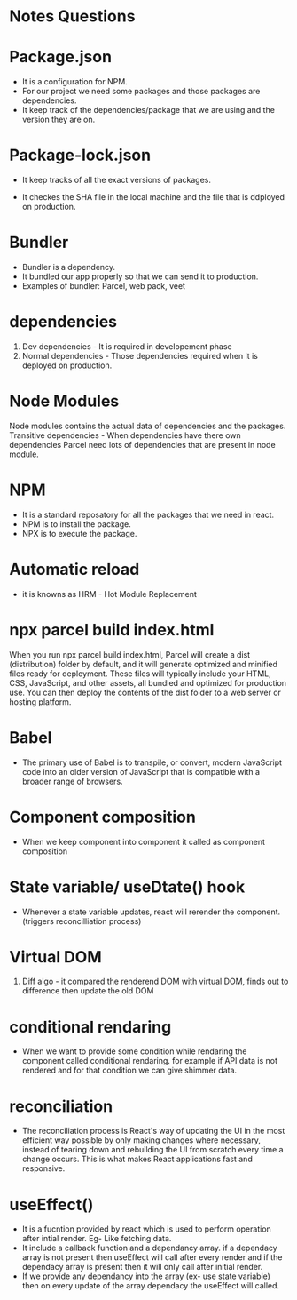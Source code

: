 # Notes Questions

# Package.json
- It is a configuration for NPM. 
- For our project we need some packages and those packages are dependencies.
- It keep track of the dependencies/package that we are using and the version they are on.

# Package-lock.json
- It keep tracks of all the exact versions of packages.
* It checkes the SHA file in the local machine and the file that is ddployed on production.

# Bundler
- Bundler is a dependency.
- It bundled our app properly so that we can send it to production.
- Examples of bundler: Parcel, web pack, veet

# dependencies
1. Dev dependencies - It is required in developement phase
2. Normal dependencies - Those dependencies required when it is deployed on production.

# Node Modules
Node modules contains the actual data of dependencies and the packages.
Transitive dependencies - When dependencies have there own dependencies
Parcel need lots of dependencies that are present in node module.


# NPM 
- It is a standard reposatory for all the packages that we need in react.
- NPM is to install the package.
- NPX is to execute the package.

# Automatic reload
- it is knowns as HRM - Hot Module Replacement

# npx parcel build index.html
When you run npx parcel build index.html, Parcel will create a dist (distribution) folder by default, and it will generate optimized and 
minified files ready for deployment. These files will typically include your HTML, CSS, JavaScript, and other assets, 
all bundled and optimized for production use. You can then deploy the contents of the dist folder to a web server or hosting platform.

# Babel
- The primary use of Babel is to transpile, or convert, modern JavaScript code into an older version of JavaScript that is compatible with a broader range of browsers.

# Component composition
- When we keep component into component it called as component composition

# State variable/ useDtate() hook
- Whenever a state variable updates, react will rerender the component. (triggers reconcilliation process)

# Virtual DOM
1. Diff algo - it compared the renderend DOM with virtual DOM, finds out to difference then update the old DOM

# conditional rendaring
- When we want to provide some condition while rendaring the component called conditional rendaring. for example if API data is not rendered and for that condition we can give shimmer data.

# reconciliation
- The reconciliation process is React's way of updating the UI in the most efficient way possible by only making changes where necessary, instead of tearing down and rebuilding the UI from scratch every time a change occurs. This is what makes React applications fast and responsive.

# useEffect()
- It is a fucntion provided by react which is used to perform operation after intial render. Eg- Like fetching data.
- It include a callback function and a dependancy array. if a dependacy array is not present then useEffect will call after every render and if the dependacy array is present then it will only call after initial render.
- If we provide any dependancy into the array (ex- use state variable) then on every update of the array dependacy the useEffect will called.